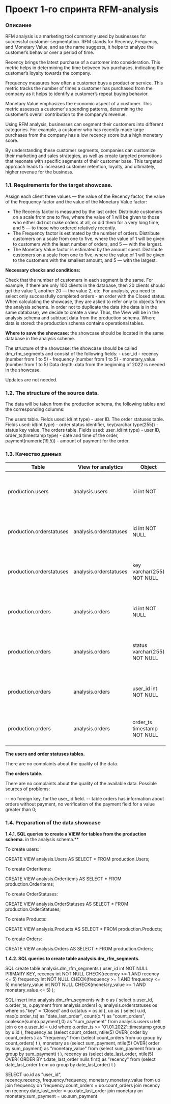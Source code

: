# Проект 1-го спринта RFM-analysis

### Описание
RFM analysis is a marketing tool commonly used by businesses for successful customer segmentation. RFM stands for Recency, Frequency, and Monetary Value, and as the name suggests, it helps to analyze the customer’s behavior over a period of time.

Recency brings the latest purchase of a customer into consideration. This metric helps in determining the time between two purchases, indicating the customer’s loyalty towards the company.

Frequency measures how often a customer buys a product or service. This metric tracks the number of times a customer has purchased from the company as it helps to identify a customer’s repeat buying behavior.

Monetary Value emphasizes the economic aspect of a customer. This metric assesses a customer's spending patterns, determining the customer’s overall contribution to the company’s revenue.

Using RFM analysis, businesses can segment their customers into different categories. For example, a customer who has recently made large purchases from the company has a low recency score but a high monetary score.

By understanding these customer segments, companies can customize their marketing and sales strategies, as well as create targeted promotions that resonate with specific segments of their customer base. This targeted approach leads to increased customer retention, loyalty, and ultimately, higher revenue for the business.

### 1.1. Requirements for the target showcase.
Assign each client three values — the value of the Recency factor, the value of the Frequency factor and the value of the Monetary Value factor:
- The Recency factor is measured by the last order. Distribute customers on a scale from one to five, where the value of 1 will be given to those who either did not make orders at all, or did them for a very long time, and 5 — to those who ordered relatively recently.
- The Frequency factor is estimated by the number of orders. Distribute customers on a scale from one to five, where the value of 1 will be given to customers with the least number of orders, and 5 — with the largest.
- The Monetary Value factor is estimated by the amount spent. Distribute customers on a scale from one to five, where the value of 1 will be given to the customers with the smallest amount, and 5 — with the largest.


**Necessary checks and conditions:**

Check that the number of customers in each segment is the same. For example, if there are only 100 clients in the database, then 20 clients should get the value 1, another 20 — the value 2, etc.
For analysis, you need to select only successfully completed orders - an order with the Closed status.
When calculating the showcase, they are asked to refer only to objects from the analysis scheme. In order not to duplicate the data (the data is in the same database), we decide to create a view. Thus, the View will be in the analysis schema and subtract data from the production schema.
Where data is stored: the production schema contains operational tables.

**Where to save the showcase:** the showcase should be located in the same database in the analysis scheme.

The structure of the showcase: the showcase should be called dm_rfm_segments and consist of the following fields: - user_id - recency (number from 1 to 5) - frequency (number from 1 to 5) - monetary_value (number from 1 to 5) Data depth: data from the beginning of 2022 is needed in the showcase.

Updates are not needed.

###  1.2. The structure of the source data.
The data will be taken from the production schema, the following tables and the corresponding columns:

The users table. Fields used: id(int type) - user ID.
The order statuses table. Fields used: id(int type) - order status identifier, key(varchar type(255)) - status key value.
The orders table. Fields used: user_id(int type) - user ID, order_ts(timestamp type) - date and time of the order, payment(numeric(19,5)) - amount of payment for the order.

###  1.3. Качество данных
 |    Table      |    View for analytics   |   Object   |  Tools/Connection    |  description    | 
 | ------------- | ----------------------- | ---------- | -------------------- | --------------- |
 | production.users | analysis.users | id int NOT  | PRIMARY KEY | Первичный ключ	Обеспечивает уникальность записей о пользователях |
 | production.orderstatuses | analysis.orderstatuses | id int NOT NULL | PRIMARY KEY | Первичный ключ	Обеспечивает уникальность записей о пользователях |
 | production.orderstatuses | analysis.orderstatuses | key varchar(255) NOT NULL | NOT NULL | Обеспечивает отсутствие пустых значений поля ключа статуса заказа |
 | production.orders | analysis.orders | id int NOT NULL | PRIMARY KEY | Первичный ключ	Обеспечивает уникальность записей о заказах |
 | production.orders | analysis.orders | status varchar(255) NOT NULL | NOT NULL | Обеспечивает отсутствие пустых значений поля ключа статуса заказа |
 | production.orders | analysis.orders | user_id int NOT NULL | NOT NULL | Обеспечивает отсутствие пустых значений поля идентификатора пользователя  |
 | production.orders | analysis.orders | order_ts timestamp NOT NULL | NOT NULL | Обеспечивает отсутствие пустых значений поля даты заказа           | 

**The users and order statuses tables.**

There are no complaints about the quality of the data.

**The orders table.**

There are no complaints about the quality of the available data. Possible sources of problems:

-- no foreign key, for the user_id field.
-- table orders has information about orders without payment,
no verification of the payment field for a value greater than 0;

###  1.4. Preparation of the data showcase

**1.4.1. SQL queries to create a VIEW for tables from the production schema.** in the analysis schema.**

To create users:

CREATE VIEW analysis.Users AS
SELECT * FROM production.Users;

To create OrderItems:

CREATE VIEW analysis.OrderItems AS
SELECT * FROM production.OrderItems;

To create OrderStatuses:

CREATE VIEW analysis.OrderStatuses AS
SELECT * FROM production.OrderStatuses;

To create Products:

CREATE VIEW analysis.Products AS
SELECT * FROM production.Products;

To create Orders:

CREATE VIEW analysis.Orders AS
SELECT * FROM production.Orders;

**1.4.2. SQL queries to create table analysis.dm_rfm_segments.**

SQL
create table analysis.dm_rfm_segments (
	user_id int NOT NULL PRIMARY KEY,
    recency int NOT NULL CHECK(recency >= 1 AND recency <= 5)
	frequency int NOT NULL CHECK(frequency >= 1 AND frequency <= 5)
	monetary_value int NOT NULL CHECK(monetary_value >= 1 AND monetary_value <= 5)
);

SQL
insert into analysis.dm_rfm_segments 
with o as (
	select o.user_id, o.order_ts, o.payment
	from analysis.orders1 o, analysis.orderstatuses os 
	where os."key" = 'Closed' and o.status = os.id 
),
uo as (
	select u.id, 
		max(o.order_ts) as "date_last_order",
		count(o.*) as "count_orders",
		coalesce(sum(o.payment),0) as "sum_payment"
	from analysis.users u
	left join o on o.user_id = u.id 
	where o.order_ts >= '01.01.2022'::timestamp
	group by u.id
	),
frequency as
	(select 
		count_orders,
		ntile(5) OVER( order by count_orders ) as "frequency"
	from (select count_orders from uo group by count_orders) t ),
monetary as
	(select 
		sum_payment,
		ntile(5) OVER( order by sum_payment) as "monetary_value"
	from (select sum_payment from uo group by sum_payment) t ),
recency as
	(select 
		date_last_order,
		ntile(5) OVER( ORDER BY t.date_last_order nulls first) as "recency"
	from (select date_last_order from uo group by date_last_order) t )
	
SELECT uo.id as "user_id",   
	recency.recency,
	frequency.frequency,
	monetary.monetary_value
from uo
join frequency on frequency.count_orders = uo.count_orders
join recency on recency.date_last_order = uo.date_last_order
join monetary on monetary.sum_payment = uo.sum_payment



